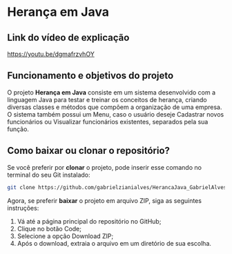 # Herança em Java

## Link do vídeo de explicação

https://youtu.be/dgmafrzvhOY

## Funcionamento e objetivos do projeto

O projeto **Herança em Java** consiste em um sistema desenvolvido com a linguagem Java para testar e treinar os conceitos de herança, criando diversas classes e métodos que compõem a organização de uma empresa. O sistema também possui um Menu, caso o usuário deseje Cadastrar novos funcionários ou Visualizar funcionários existentes, separados pela sua função.

## Como baixar ou clonar o repositório?

Se você preferir por **clonar** o projeto, pode inserir esse comando no terminal do seu Git instalado:
```bash
git clone https://github.com/gabrielzianialves/HerancaJava_GabrielAlves.git
```

Agora, se preferir **baixar** o projeto em arquivo ZIP, siga as seguintes instruções:

1. Vá até a página principal do repositório no GitHub;
2. Clique no botão Code;
3. Selecione a opção Download ZIP;
4. Após o download, extraia o arquivo em um diretório de sua escolha.
